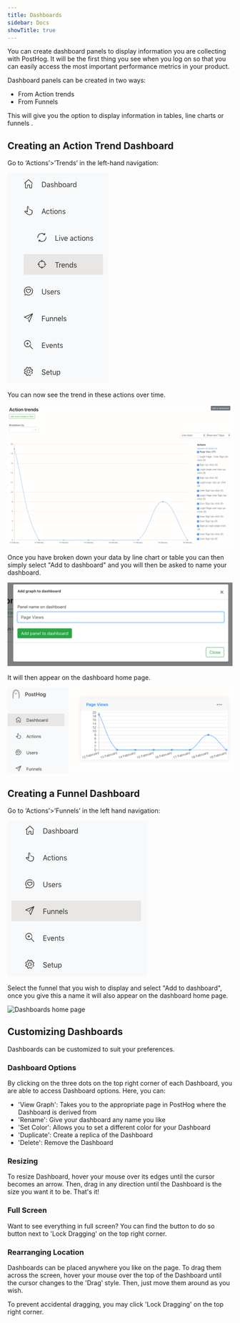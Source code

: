 ```yaml
---
title: Dashboards
sidebar: Docs
showTitle: true
---
```


You can create dashboard panels to display information you are collecting with PostHog. It will be the first thing you see when you log on so that you can easily access the most important performance metrics in your product.

Dashboard panels can be created in two ways:

* From Action trends
* From Funnels 

This will give you the option to display information in tables, line charts or funnels .

## Creating an Action Trend Dashboard

Go to ‘Actions’>’Trends’ in the left-hand navigation:

![Left hand navigation - trends highlighted](../../images/02/Screenshot-2020-02-09-at-17.24.16.png)

You can now see the trend in these actions over time.

![Action trends](../../images/02/Posthog-1.png)

Once you have broken down your data by line chart or table you can then simply select "Add to dashboard" and you will then be asked to name your dashboard.

![Add Graph](../../images/02/Posthog.png)

It will then appear on the dashboard home page.

![Dashboard home page](../../images/02/Posthog-2.png)

## Creating a Funnel Dashboard

Go to ‘Actions’>’Funnels’ in the left hand navigation:

![Funnels](../../images/02/Screenshot-2020-02-09-at-20.48.20.png)

Select the funnel that you wish to display and select "Add to dashboard", once you give this a name it will also appear on the dashboard home page.

![Dashboards home page](../../images/02/Screenshot-2020-02-13-at-23.14.36-1.png)

## Customizing Dashboards

Dashboards can be customized to suit your preferences.

### Dashboard Options

By clicking on the three dots on the top right corner of each Dashboard, you are able to access Dashboard options. Here, you can:

* 'View Graph': Takes you to the appropriate page in PostHog where the Dashboard is derived from
* 'Rename': Give your dashboard any name you like
* 'Set Color': Allows you to set a different color for your Dashboard
* 'Duplicate': Create a replica of the Dashboard
* 'Delete': Remove the Dashboard

### Resizing

To resize Dashboard, hover your mouse over its edges until the cursor becomes an arrow. Then, drag in any direction until the Dashboard is the size you want it to be. That's it!

### Full Screen

Want to see everything in full screen? You can find the button to do so button next to 'Lock Dragging' on the top right corner. 

### Rearranging Location

Dashboards can be placed anywhere you like on the page. To drag them across the screen, hover your mouse over the top of the Dashboard until the cursor changes to the 'Drag' style. Then, just move them around as you wish.

To prevent accidental dragging, you may click 'Lock Dragging' on the top right corner.









